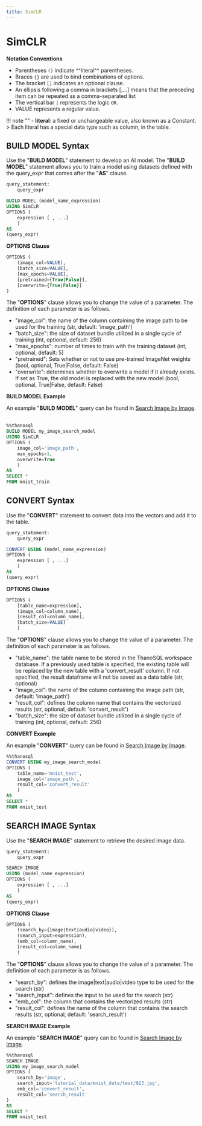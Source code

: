 ```yaml
---
title: SimCLR
---
```


# __SimCLR__

__Notation Conventions__

- Parentheses `()` indicate ^^literal^^ parentheses.
- Braces `{}` are used to bind combinations of options.
- The bracket `[]` indicates an optional clause.
- An ellipsis following a comma in brackets [,...] means that the preceding item can be repeated as a comma-separated list
- The vertical bar `|` represents the logic `OR`.
- VALUE represents a regular value.

!!! note ""
    - __literal__: a fixed or unchangeable value, also known as a Constant.
    > Each literal has a special data type such as column, in the table.


## __BUILD MODEL Syntax__

Use the "__BUILD MODEL__" statement to develop an AI model. The "__BUILD MODEL__" statement allows you to train a model using datasets defined with the query_expr that comes after the "__AS__" clause.

```sql
query_statement:
    query_expr

BUILD MODEL (model_name_expression)
USING SimCLR
OPTIONS (
    expression [ , ...]
    )
AS
(query_expr)
```

__OPTIONS Clause__
​
```sql
OPTIONS (
    (image_col=VALUE),
    [batch_size=VALUE],
    [max_epochs=VALUE],
    [pretrained={True|False}],
    [overwrite={True|False}]
)
```

The "__OPTIONS__" clause allows you to change the value of a parameter. The definition of each parameter is as follows.

- "image_col": the name of the column containing the image path to be used for the training (str, default: 'image_path')
- "batch_size": the size of dataset bundle utilized in a single cycle of training (int, optional, default: 256)
- "max_epochs": number of times to train with the training dataset (int, optional, default: 5)
- "pretrained": Sets whether or not to use pre-trained ImageNet weights (bool, optional, True|False, default: False)
- "overwrite": determines whether to overwrite a model if it already exists. If set as True, the old model is replaced with the new model (bool, optional, True|False, default: False)

__BUILD MODEL Example__

An example "__BUILD MODEL__" query can be found in [Search Image by Image](/en/tutorials/thanosql_search/search_image_by_image/).
​

```sql
%%thanosql
BUILD MODEL my_image_search_model
USING SimCLR
OPTIONS (
    image_col='image_path',
    max_epochs=1,
    overwrite=True
    )
AS
SELECT *
FROM mnist_train
```

## __CONVERT Syntax__

Use the "__CONVERT__" statement to convert data into the vectors and add it to the table.

```sql
query_statement:
    query_expr

CONVERT USING (model_name_expression)
OPTIONS (
    expression [ , ...]
    )
AS
(query_expr)
```

__OPTIONS Clause__

```sql
OPTIONS (
    [table_name=expression],
    (image_col=column_name),
    [result_col=column_name],
    [batch_size=VALUE]
    )
```

The "__OPTIONS__" clause allows you to change the value of a parameter. The definition of each parameter is as follows.
​
- "table_name": the table name to be stored in the ThanoSQL workspace database. If a previously used table is specified, the existing table will be replaced by the new table with a 'convert_result' column. If not specified, the result dataframe will not be saved as a data table (str, optional)
- "image_col": the name of the column containing the image path (str, default: 'image_path')
- "result_col": defines the column name that contains the vectorized results (str, optional, default: 'convert_result')
- "batch_size": the size of dataset bundle utilized in a single cycle of training (int, optional, default: 256)


__CONVERT Example__

An example "__CONVERT__" query can be found in [Search Image by Image](/en/tutorials/thanosql_search/search_image_by_image/).
​

```sql
%%thanosql
CONVERT USING my_image_search_model
OPTIONS (
    table_name='mnist_test',
    image_col='image_path',
    result_col='convert_result'
    )
AS
SELECT *
FROM mnist_test
```

## __SEARCH IMAGE Syntax__

Use the "__SEARCH IMAGE__" statement to retrieve the desired image data.

```sql
query_statement:
    query_expr

SEARCH IMAGE 
USING (model_name_expression)
OPTIONS (
    expression [ , ...]
    )
AS
(query_expr)
```


__OPTIONS Clause__

```sql
OPTIONS (
    (search_by={image|text|audio|video}),
    (search_input=expression),
    (emb_col=column_name),
    [result_col=column_name]
    )
```

The "__OPTIONS__" clause allows you to change the value of a parameter. The definition of each parameter is as follows.

- "search_by": defines the image|text|audio|video type to be used for the search (str)
- "search_input": defines the input to be used for the search (str)
- "emb_col": the column that contains the vectorized results (str)
- "result_col": defines the name of the column that contains the search results (str, optional, default: 'search_result')


__SEARCH IMAGE Example__

An example "__SEARCH IMAGE__" query can be found in [Search Image by Image](/en/tutorials/thanosql_search/search_image_by_image/).

```sql
%%thanosql
SEARCH IMAGE 
USING my_image_search_model
OPTIONS (
    search_by='image',
    search_input='tutorial_data/mnist_data/test/923.jpg',
    emb_col='convert_result',
    result_col='search_result'
)
AS
SELECT *
FROM mnist_test
```
